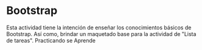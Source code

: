 # Bootstrap
Esta actividad tiene la intención de enseñar los conocimientos básicos de Bootstrap. Así como, brindar un maquetado base para la actividad de "Lista de tareas".  Practicando se Aprende
